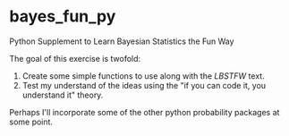 # bayes_fun_py
Python Supplement to Learn Bayesian Statistics the Fun Way

The goal of this exercise is twofold:
1. Create some simple functions to use along with the *LBSTFW* text.
2. Test my understand of the ideas using the "if you can code it, you understand it" theory.

Perhaps I'll incorporate some of the other python probability packages at some point.
